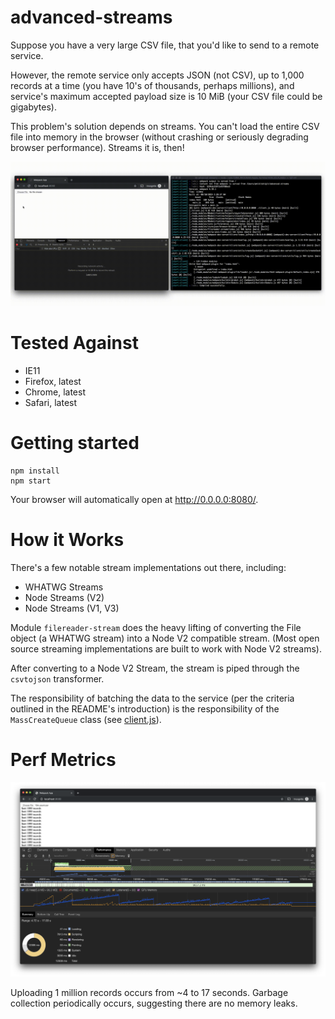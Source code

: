 # advanced-streams

Suppose you have a very large CSV file, that you'd like to send to a remote service.

However, the remote service only accepts JSON (not CSV), up to 1,000 records at a time (you have 10's of thousands, perhaps millions), and service's maximum accepted payload size is 10 MiB (your CSV file could be gigabytes).

This problem's solution depends on streams. You can't load the entire CSV file into memory in the browser (without crashing or seriously degrading browser performance). Streams it is, then!

![demo.gif](demo.gif)

# Tested Against

- IE11
- Firefox, latest
- Chrome, latest
- Safari, latest

# Getting started

```
npm install
npm start
```

Your browser will automatically open at http://0.0.0.0:8080/.

# How it Works

There's a few notable stream implementations out there, including:

- WHATWG Streams
- Node Streams (V2)
- Node Streams (V1, V3)

Module `filereader-stream` does the heavy lifting of converting the File object (a WHATWG stream) into a Node V2 compatible stream. (Most open source streaming implementations are built to work with Node V2 streams).

After converting to a Node V2 Stream, the stream is piped through the `csvtojson` transformer.

The responsibility of batching the data to the service (per the criteria outlined in the README's introduction) is the responsibility of the `MassCreateQueue` class (see [client.js](client.js)). 

# Perf Metrics

![performance.png](performance.png)

Uploading 1 million records occurs from ~4 to 17 seconds. Garbage collection periodically occurs, suggesting there are no memory leaks.
